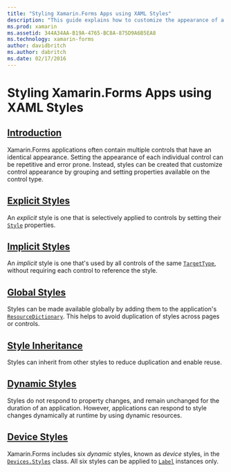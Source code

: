 ```yaml
---
title: "Styling Xamarin.Forms Apps using XAML Styles"
description: "This guide explains how to customize the appearance of a Xamarin.Forms application by using XAML styles."
ms.prod: xamarin
ms.assetid: 344A34AA-B19A-4765-BC8A-875D9A6B5EA8
ms.technology: xamarin-forms
author: davidbritch
ms.author: dabritch
ms.date: 02/17/2016
---
```


# Styling Xamarin.Forms Apps using XAML Styles

## [Introduction](introduction.md)

Xamarin.Forms applications often contain multiple controls that have an identical appearance. Setting the appearance of each individual control can be repetitive and error prone. Instead, styles can be created that customize control appearance by grouping and setting properties available on the control type.

## [Explicit Styles](explicit.md)

An *explicit* style is one that is selectively applied to controls by setting their [`Style`](xref:Xamarin.Forms.VisualElement.Style) properties.

## [Implicit Styles](implicit.md)

An *implicit* style is one that's used by all controls of the same [`TargetType`](xref:Xamarin.Forms.Style.TargetType), without requiring each control to reference the style.

## [Global Styles](application.md)

Styles can be made available globally by adding them to the application's [`ResourceDictionary`](xref:Xamarin.Forms.ResourceDictionary). This helps to avoid duplication of styles across pages or controls.

## [Style Inheritance](inheritance.md)

Styles can inherit from other styles to reduce duplication and enable reuse.

## [Dynamic Styles](dynamic.md)

Styles do not respond to property changes, and remain unchanged for the duration of an application. However, applications can respond to style changes dynamically at runtime by using dynamic resources.

## [Device Styles](device.md)

Xamarin.Forms includes six *dynamic* styles, known as *device* styles, in the [`Devices.Styles`](xref:Xamarin.Forms.Device.Styles) class. All six styles can be applied to [`Label`](xref:Xamarin.Forms.Label) instances only.
